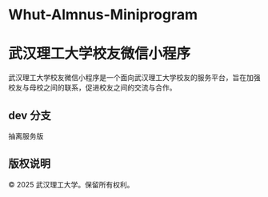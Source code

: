 # Whut-Almnus-Miniprogram

# 武汉理工大学校友微信小程序

武汉理工大学校友微信小程序是一个面向武汉理工大学校友的服务平台，旨在加强校友与母校之间的联系，促进校友之间的交流与合作。

## dev 分支

抽离服务版

## 版权说明

© 2025 武汉理工大学。保留所有权利。
